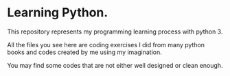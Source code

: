 # Learning Python.

This repository represents my programming learning
process with python 3.

All the files you see here are coding exercises I
did from many python books and codes created by me
using my imagination.

You may find some codes that are not either well
designed or clean enough.

